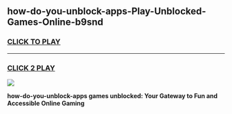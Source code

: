 
## how-do-you-unblock-apps-Play-Unblocked-Games-Online-b9snd
<h3>
<a href="https://premium76.site?title=how-do-you-unblock-apps&ref=25A">CLICK TO PLAY</a></h3>
<hr>

<h3>
<a href="https://premium76.site?title=how-do-you-unblock-apps&ref=25A">CLICK 2 PLAY</a>
  
</h3>

<a href="https://premium76.site?title=how-do-you-unblock-apps&ref=25A"><img src="https://clearcache.store/games.png"></a>


**how-do-you-unblock-apps games unblocked: Your Gateway to Fun and Accessible Online Gaming**
